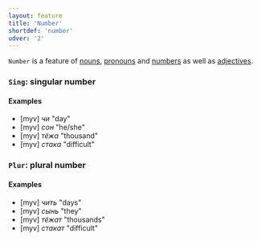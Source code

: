 ```yaml
---
layout: feature
title: 'Number'
shortdef: 'number'
udver: '2'
---
```

`Number` is a feature of [nouns](fi-pos/NOUN), [pronouns](fi-pos/PRON)
and [numbers](fi-pos/NUM) as well as [adjectives](fi-pos/ADJ).

### `Sing`: singular number

#### Examples

* [myv] _чи_ "day"
* [myv] _сон_ "he/she"
* [myv] _тёжа_ "thousand"
* [myv] _стака_ "difficult"

### `Plur`: plural number

#### Examples

* [myv] _чить_ "days"
* [myv] _сынь_ "they"
* [myv] _тёжат_ "thousands"
* [myv] _стакат_ "difficult"

